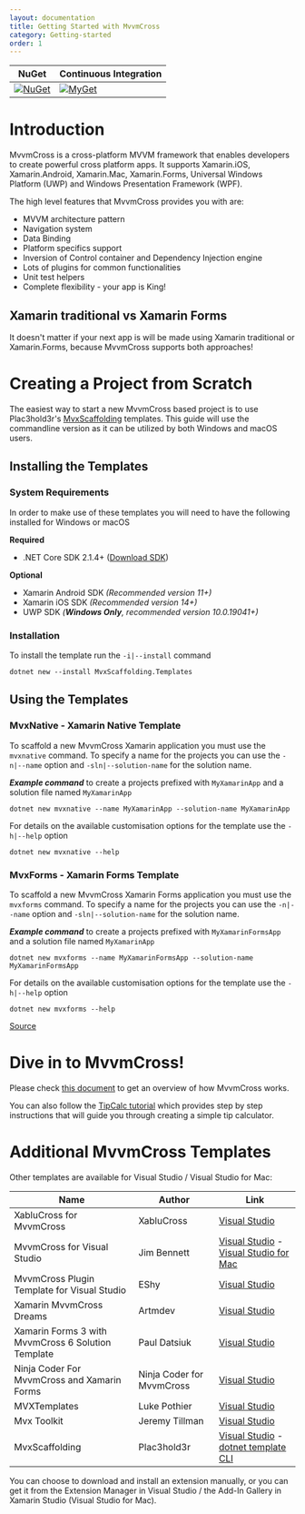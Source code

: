 ```yaml
---
layout: documentation
title: Getting Started with MvvmCross
category: Getting-started
order: 1
---
```

NuGet | Continuous Integration
-------|-----------
[![NuGet](https://img.shields.io/nuget/v/MvvmCross.svg)](https://www.nuget.org/packages/MvvmCross/) | [![MyGet](https://img.shields.io/myget/mvvmcross/v/MvvmCross.svg)](https://www.myget.org/F/mvvmcross/api/v3/index.json)

# Introduction

MvvmCross is a cross-platform MVVM framework that enables developers to create powerful cross platform apps. It supports Xamarin.iOS, Xamarin.Android, Xamarin.Mac, Xamarin.Forms, Universal Windows Platform (UWP) and Windows Presentation Framework (WPF).

The high level features that MvvmCross provides you with are:
* MVVM architecture pattern
* Navigation system
* Data Binding
* Platform specifics support
* Inversion of Control container and Dependency Injection engine
* Lots of plugins for common functionalities
* Unit test helpers
* Complete flexibility - your app is King!

## Xamarin traditional vs Xamarin Forms

It doesn't matter if your next app is will be made using Xamarin traditional or Xamarin.Forms, because MvvmCross supports both approaches! 

# Creating a Project from Scratch

The easiest way to start a new MvvmCross based project is to use Plac3hold3r's [MvxScaffolding](https://github.com/Plac3hold3r/MvxScaffolding) templates. This guide will use the commandline version as it can be utilized by both Windows and macOS users.

## Installing the Templates

### System Requirements

In order to make use of these templates you will need to have the following installed for Windows or macOS

**Required**

- .NET Core SDK 2.1.4+ ([Download SDK](https://www.microsoft.com/net/download))

**Optional**

- Xamarin Android SDK _(Recommended version 11+)_
- Xamarin iOS SDK _(Recommended version 14+)_
- UWP SDK _(**Windows Only**, recommended version 10.0.19041+)_

### Installation

To install the template run the `-i|--install` command

```text
dotnet new --install MvxScaffolding.Templates
```
## Using the Templates

### MvxNative - Xamarin Native Template

To scaffold a new MvvmCross Xamarin application you must use the `mvxnative` command. To specify a name for the projects you can use the `-n|--name` option and `-sln|--solution-name` for the solution name.

___Example command___ to create a projects prefixed with `MyXamarinApp` and a solution file named `MyXamarinApp`

```text
dotnet new mvxnative --name MyXamarinApp --solution-name MyXamarinApp
```

For details on the available customisation options for the template use the `-h|--help` option

```text
dotnet new mvxnative --help
```

### MvxForms - Xamarin Forms Template

To scaffold a new MvvmCross Xamarin Forms application you must use the `mvxforms` command. To specify a name for the projects you can use the `-n|--name` option and `-sln|--solution-name` for the solution name.

___Example command___ to create a projects prefixed with `MyXamarinFormsApp` and a solution file named `MyXamarinApp`

```text
dotnet new mvxforms --name MyXamarinFormsApp --solution-name MyXamarinFormsApp
```

For details on the available customisation options for the template use the `-h|--help` option

```text
dotnet new mvxforms --help
```

[Source](https://github.com/Plac3hold3r/MvxScaffolding#dotnet-cli)

# Dive in to MvvmCross!

Please check [this document](https://www.mvvmcross.com/documentation/getting-started/mvvmcross-overview) to get an overview of how MvvmCross works.

You can also follow the [TipCalc tutorial](https://www.mvvmcross.com/documentation/tutorials/tipcalc/the-tip-calc-tutorial) which provides step by step instructions that will guide you through creating a simple tip calculator.

# Additional MvvmCross Templates

Other templates are available for Visual Studio / Visual Studio for Mac:

Name | Author | Link
---- | --------- | -------
XabluCross for MvvmCross | XabluCross | [Visual Studio](https://marketplace.visualstudio.com/items?itemName=XabluCross.XabluCrossVSPackage)
MvvmCross for Visual Studio | Jim Bennett | [Visual Studio](https://marketplace.visualstudio.com/items?itemName=JimBobBennett.MvvmCrossforVisualStudio-19327) - [Visual Studio for Mac](http://addins.monodevelop.com/Project/Index/227)
MvvmCross Plugin Template for Visual Studio | EShy | [Visual Studio](https://marketplace.visualstudio.com/items?itemName=EShy.MvvmCrossPluginTemplateforVisualStudio)
Xamarin MvvmCross Dreams | Artmdev | [Visual Studio](https://marketplace.visualstudio.com/items?itemName=Artmdev.XamarinMvvmCrossDREAMS)
Xamarin Forms 3 with MvvmCross 6 Solution Template | Paul Datsiuk | [Visual Studio](https://marketplace.visualstudio.com/items?itemName=PaulDatsiuk.XamarinFormswithMvvmCross5SolutionTemplate)
Ninja Coder For MvvmCross and Xamarin Forms | Ninja Coder for MvvmCross | [Visual Studio](https://marketplace.visualstudio.com/items?itemName=NinjaCoderforMvvmCross.NinjaCoderForMvvmCrossandXamarinForms)
MVXTemplates | Luke Pothier | [Visual Studio](https://marketplace.visualstudio.com/items?itemName=LukePothier.MVXTemplates)
Mvx Toolkit | Jeremy Tillman | [Visual Studio](https://marketplace.visualstudio.com/items?itemName=jtillman.mvxtoolkit)
MvxScaffolding | Plac3hold3r | [Visual Studio](https://marketplace.visualstudio.com/items?itemName=Plac3Hold3r.MvxScaffolding) - [dotnet template CLI](https://www.nuget.org/packages/MvxScaffolding.Templates/)

You can choose to download and install an extension manually, or you can get it from the Extension Manager in Visual Studio / the Add-In Gallery in Xamarin Studio (Visual Studio for Mac).

